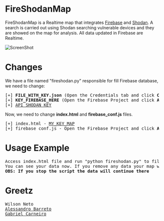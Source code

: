 # FireShodanMap
FireShodanMap is a Realtime map that integrates [Firebase](https://firebase.google.com/) and [Shodan](https://www.shodan.io). A search is carried out using Shodan searching vulnerable devices and they are showed on the map for analysis. All data updated in Firebase are Realtime.

![ScreenShot](https://raw.githubusercontent.com/Warflop/FireShodanMap/master/screenshot.png)

# Changes

We have a file named "fireshodan.py" responsible for fill Firebase database, we need to change:

<pre>
[+] <b>FILE_WITH_KEY.json</b> (Open the Credentials tab and click <b>Create credentials</b>. You want the API key option. Create a server key. It will automatically download as a *.json file)
[+] <b>KEY_FIREBASE_HERE</b> (Open the Firebase Project and click <b>Add Firebase to your web application</b>)
[+] <a href="https://account.shodan.io/">API_SHODAN_KEY</a>
</pre>

Now, we need to change **index.html** and **firebase_conf.js** files.

<pre>
[+] index.html - <a href="https://developers.google.com/maps/documentation/javascript/get-api-key?hl=en">MY_KEY_MAP</a>
[+] firebase_conf.js - Open the Firebase Project and click <b>Add Firebase to your web application</b>
</pre>
# Usage Example
<pre>
Access index.html file and run "python fireshodan.py" to fill your database. 
You can see your data now. If you remove any data your map will update automatic.
<b>OBS: If you stop the script the data will continue there</b>
</pre>
# Greetz
<pre>
Wilson Neto
<a href="https://github.com/AleBarreto">Alessandro Barreto</a>
<a href="https://github.com/GabrielCarneiroDeveloper">Gabriel Carneiro</a>
</pre>
